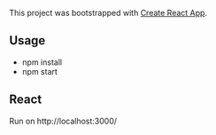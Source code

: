 This project was bootstrapped with [Create React App](https://github.com/facebook/create-react-app).

## Usage

- npm install
- npm start

## React

Run on http://localhost:3000/

